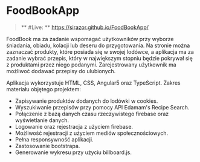 # FoodBookApp

> ** #Live: ** https://sirazor.github.io/FoodBookApp/

FoodBook ma za zadanie wspomagać użytkowników przy wyborze śniadania, obiadu, kolacji lub deseru do przygotowania. Na stronie można zaznaczać produkty, które posiada się w swojej lodówce, a aplikacja ma za zadanie wybrać przepis, który w największym stopniu będzie pokrywał się z produktami przez niego podanymi. Zarejestrowany użytkownik ma możliwoć dodawać przepisy do ulubionych.

Aplikacja wykorzystuje HTML, CSS, Angular5 oraz TypeScript. Zakres materiału objętego projektem:
  - Zapisywanie produktów dodanych do lodówki w cookies.
  - Wyszukiwanie przepisów przy pomocy API Edamam's Recipe Search.
  - Połączenie z bazą danych czasu rzeczywistego firebase oraz wyświetlanie danych.
  - Logowanie oraz rejestracja z użyciem firebase.
  - Możliwość rejestracji z użyciem mediów społecznościowych.
  - Pełna responsywność aplikacji.
  - Zastosowanie bootstrapa.
  - Generowanie wykresu przy użyciu billboard.js.
